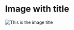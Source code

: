 # Image with title

![This is the image title](https://hlx.blob.core.windows.net/external/1e25afe94fdf580b8c84ebd37abcf1e63044aa60)
